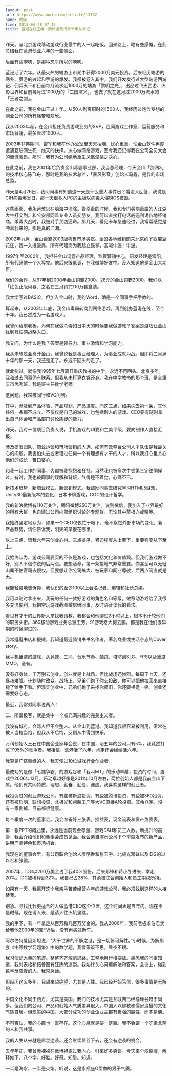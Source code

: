 ```yaml
---
layout: post
url: https://www.huxiu.com/article/13762
name: 虎嗅
time: 2013-04-28 07:15
title: 蓝港在线王峰：网络游戏行业十年从业记
---
```

昨天。与北京游戏移动游戏行业最牛的人一起吃饭。回来路上，略有些感慨。在此总结我在蓝港创业六年的一些侧面。

后面有些唠叨，是那种忘乎所以的唠叨。

蓝港活了六年。从最火热的端游上市潮中获得2000万美元投资。后来经历端游的寒冬、页游的兴起和手游的爆发。我都被卷入其中。我们开发发行过大型端游西游记、佣兵天下和目前每月流水近1000万的端游「黎明之光」，出品过飞天西游、火影世界和目前每月过1000万的「三国演义」，也做了就在这月过2000万流水的「王者之剑」。

在此之前，我在金山干过十年。从50人到离职时的1500人，我经历过饱含梦想的创业公司的所有痛苦和欢欣。

我从2003年起，在金山担任负责游戏业务的SVP，连同游戏工作室、运营服务和市场营销，最多管过1000人。

2003年非典期间，雷军和我在他办公室里天天抽烟，忧心重重，怕金山软件再度遭遇互联网生死一线天的抉择。决心做网络游戏，至今我还记得我在公司全员大会的慷慨激昂。那时，我有为公司绝地重生凤凰涅槃之决心。

在此之前，我在2001年后负责金山毒霸事业部，我当总经理，今天金山「剑网3」的技术核心陈飞舟，那时是我的技术总监，「暴风影音」创始人冯鑫，是我的市场总监。

昨天是4月26日，我问同事有知道这一天是什么重大事件日？看没人回答，我说是CIH病毒爆发日，那一天很多人PC的主板以病毒入侵BIOS被毁。

这些画面，我永远难以在脑海中消除。管杀毒的时候，我和专门买病毒库的人江湖大牛打交到。和公安部网监专业人员交朋友。我可以直接打电话威逼利诱各地经销商。杀毒大战时，我被对手买凶逼命。那几天，看见卡车急速经过，我常常感觉是冲着我来的。那是真的江湖。

2002年九月，金山毒霸2003版零售市场买疯。全国各地经销商来北京约了西蜀豆花庄，我一入进饭局，所有代理商为我起立鼓掌，高喊牛逼！牛逼。

1997年至2000年，我担任金山词霸产品经理，监管营销中心，研发经理是雷阳，所有代码他一个人写完。他后来很低调，在我微博好友中。没人知道他是金山大功臣。

我们的合作，从97年到2000年金山词霸2000。28元的金山词霸2000，我们以「红色正版风暴」之名在三月销完110万套盒装。

我大学写过BASIC，但加入金山时，我的Word，确是一个同事手把手教的。

算起来，从2003年年底，我金山毒霸转岗到网络游戏，再到创办蓝港在线，至今十年。我已然成为一名游戏人。

我曾问我前老板，为何在我做杀毒如日中天的时候要我做游戏？答案是游戏让金山找到互联网战略入口。

我又问，为什么是我？答案是领导力、事业激情和学习能力。

我从未想过会离开金山，我曾说我是事业经理人，为事业成就为战。但即将三月满十年的那一天，我还是走了。永远不回头的走了。

就此别过。就像我1995年七月离开重庆教书的中学，永远不再回头。北京多年，我和过去同事仍有联系。但我从未打算衣锦还乡。我在中学教书的那个班，是全重庆市优秀班。我是班主任数学老师。

这问题，我常被同行和VC问到。

其中，涉及到产品体验、产品规划、产品进度。而这三点，如果失去第一条，其他任何一条都不成立。不仅仅是自己的游戏，也包括别人的游戏。CEO要有随时拿出自己体会和产品部门讨论质疑的能力。

昨天，我对一位项目负责人说，手机游戏的UI要和主美平级，要向制作人直接汇报。

涉及研发团队、商业运营和市场营销的人选、如何有效整合公司人才队伍是我最关心的问题。我害怕失去或者错过任何一个有理想有才干的人才，所以我打心里关心他们的成长，苦口婆心。

和我一起工作的同事，大都被我抱怨和狂批，当然我也被多次牛顿第三定律伺候过。有时，我也被同事的误解和背叛，气得睡不着觉，心痛不已。

新技术趋势，新商业模式，新营销模式。我鼓励同事去研究学习HTML5游戏，Unity3D最新版本的变化，日本卡牌游戏，COC的设计哲学。

我的新浪微博有110万关注，腾讯微博250万关注。说到微信，我加入了业界最好的所有大群，也自建过公司内部组织讨论的专题群。无论其中草根亦或精英。

我始终坚定地认为，如果一个CEO仅仅忙于眼下，毫不察觉外部市场的变化，新产品趋势，请你告诉我，明天的早餐在哪里。

以上三点，皆我六年来创业心得。三点排序，紧迫程度从上至下，重要程度从下至上。

我始终认为，游戏公司要买的不仅是游戏，也包括文化和价值观。但我们游戏做不好，别人不信你说的后两点。要想活命，第一条接地气非常重要。你甚至可以无耻山寨不怕官司去侵权。但要想让你公司搞大、被玩家和同业尊敬，后两点简直就是天。

我能轻易地告诉你，我认识的至少100以上著名记者、编辑和社长总编。

我可以随时拿出来，我玩的任何一款好游戏的角色名和等级。做移动游戏给了我很多交流便利，我把常玩游戏截图微信给同事，及时语音谈我的看法。

看见有才干的业界新人来找我请教，我都会和他聊过2小时以上，根本不计较他们的职务头衔。360移动游戏业务总监王芳，91游戏老大何云鹏，都是我在他们很早期的时候聊过的。

我常逛逛书店和报摊，我知道最近畅销书书名作者，著名商业或生活杂志的Cover story。

我手机里装的游戏，从竞速、三消、音乐节奏、酷跑、塔防到SLG、FPS以及重度MMO，全有。

没有好身体，千万别去创业。创业就是上战场。但比战场还惨烈。每周干七天，还昼夜难眠。计划随时改变。战场上，兄弟们跑了你去投敌，你可以把他拉回来直接毙了给手下看。但现实创业中，兄弟们跑了来找你叙旧，你还要相逢一笑。创业还需要好心态。

最近，我常对同事说两点：

二、所谓极客，就是集中一个点充满兴趣的完美主义者。

我没有城府。会骂人但不会整人。从金山到蓝港。我知道我很容易被利用，常常在被人当枪当炮，但我从不后悔，反倒从中得到快乐。

万科创始人王石在中国企业家年会说，在中国，活五年的公司只有5%，我竟然打败了95%的竞争者。我相信，蓝港活了六年，肯定还会继续活六年。

我算是广结善缘的人，我天使过10位游戏行业创业者。

最成功的是做「七雄争霸」的游戏谷和「我叫MT」的乐动卓越，投资的时间，游戏谷2006年12月，乐动卓越好像是2011年10月左右，两位创始人都是我前金山下属。他们有共同特质，理想、勤奋、勤俭、谦虚。我喜欢这样的创业者。

我投资过的创业游戏公司，有些被新浪投资，有些被腾讯投资，有些被360投资，还有被启明、联想投资、北极光和创新工厂等大VC直接A轮投资。其余八家，没有一家倒掉，目前都很健康。

每个季度一次的董事会。我会准备好三张表。损益表，现金流表和资产负债表。

第一张PPT的概述里，永远是当前现金存量、游戏DAU和员工人数。新提升的高管，我会介绍他们和董事会成员见面。我会亲自演示公司下个季度发布的新产品，讲明产品特色和市场机会，

我现在的董事会里，有公司联合创始人廖明香和张玉宇、北极光邓锋以及IDG的过以宏和张震。

2007年，IDG以200万美金占了我40%股份。后来邓锋和蒋小冬进来，拿走20%。IDG被稀释到32%。我自己占28%，其余被联合创始人和员工期权所持。

如果有一天，我离开这个我亲手苦苦经营六年的游戏公司，我必须找到这样的人接替我。

别急。寻找比我更适合的人做蓝港CEO这个位置，这个时间表是五年内。现在不是时候，现在请人来，是请人往火坑里跳。

我的手下，有一年拿走从百万和几百万奖金的。我从2006年，我前老板求伯君卖给我他2000年的宝马5后，没有再买过新车。

阿尔伯特爱因斯坦说，“大千世界的不解之谜，是一切皆可解性。”小时候，为解那套《中等数学习题集》中的数学题，我曾茶饭不思，昼夜不眠。

我习惯记大量的笔迹。整整齐齐理清思路。工整地用行楷摆放。熟悉我的同事知道，我对表格和拓普图有狂热的追崇。我始终关心问题解法和答案，会议上，碰到数学反应慢的人，我常急躁。

但经历这么多年，我越来越绝望，尤其是人性。我已经开始笃信，很多事情是无解的。

中国文化不同于西方，尤其是美国。我们的技术尤其是互联网已经与硅谷趋于同步。但我们的公司、产品和创始人气质差异很大。中国人以佛教和儒家混搭的文化气质自居。但现实的中国，大部分成功的创业企业主都有极强的魔性，而不是佛。

不可否认，我的心魔也一直存在。这个心魔就是要一定赢。我不会请一个吃素念斋的人和我共事。

我的人生从来就是屌丝逆袭。还会继续屌丝下去，还会有逆袭的机会。

去年年初，我曾赤裸裸在微博袒露过我内心。引来好多笑谈。今天来个浓缩版，解释如下，八个字。好胜。好奇。知耻。知遇。

一半是海水，一半是火焰。听说，这是水瓶座O型血的男子气质。

